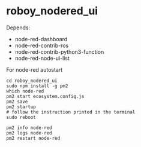 # roboy_nodered_ui
Depends:
- node-red-dashboard
- node-red-contrib-ros
- node-red-contrib-python3-function
- node-red-node-ui-list


For node-red autostart
```
cd roboy_nodered_ui
sudo npm install -g pm2
which node-red
pm2 start ecosystem.config.js
pm2 save
pm2 startup
# follow the instruction printed in the terminal
sudo reboot 
```

```
pm2 info node-red
pm2 logs node-red
pm2 restart node-red
```
